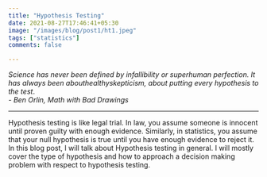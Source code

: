 ```yaml
---
title: "Hypothesis Testing"
date: 2021-08-27T17:46:41+05:30
image: "/images/blog/post1/ht1.jpeg"
tags: ["statistics"]
comments: false

---
```


_Science has never been defined by infallibility or superhuman perfection. It has always been abouthealthyskepticism, about putting every hypothesis to the test_. \
 _- Ben Orlin, Math with Bad Drawings_

---

Hypothesis testing is like legal trial. In law, you assume someone is innocent until proven guilty with enough evidence. Similarly, in statistics, you assume that your null hypothesis is true until you have enough evidence to reject it. In this blog post, I will talk about Hypothesis testing in general. I will mostly cover the type of hypothesis and how to approach a decision making problem with respect to hypothesis testing.